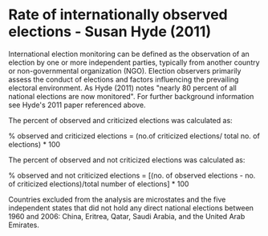 # Rate of internationally observed elections - Susan Hyde (2011)

International election monitoring can be defined as the observation of an election by one or more independent parties, typically from another country or non-governmental organization (NGO). Election observers primarily assess the conduct of elections and factors influencing the prevailing electoral environment. As Hyde (2011) notes "nearly 80 percent of all national elections are now monitored". For further background information see Hyde's 2011 paper referenced above.

The percent of observed and criticized elections was calculated as:

% observed and criticized elections = (no.of criticized elections/ total no. of elections) * 100

The percent of observed and not criticized elections was calculated as:

% observed and not criticized elections = [(no. of observed elections - no. of criticized elections)/total number of elections] * 100
 
Countries excluded from the analysis are microstates and the five independent states that did not hold any direct national elections between 1960 and 2006: China, Eritrea, Qatar, Saudi Arabia, and the United Arab Emirates.